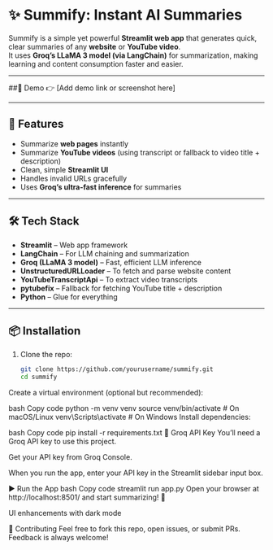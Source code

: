 # ✨ Summify: Instant AI Summaries  

Summify is a simple yet powerful **Streamlit web app** that generates quick, clear summaries of any **website** or **YouTube video**.  
It uses **Groq’s LLaMA 3 model (via LangChain)** for summarization, making learning and content consumption faster and easier.  

---

##📸 Demo
👉 [Add demo link or screenshot here]

---

## 🚀 Features  
- Summarize **web pages** instantly  
- Summarize **YouTube videos** (using transcript or fallback to video title + description)  
- Clean, simple **Streamlit UI**  
- Handles invalid URLs gracefully  
- Uses **Groq’s ultra-fast inference** for summaries  

---

## 🛠️ Tech Stack  
- **Streamlit** – Web app framework  
- **LangChain** – For LLM chaining and summarization  
- **Groq (LLaMA 3 model)** – Fast, efficient LLM inference  
- **UnstructuredURLLoader** – To fetch and parse website content  
- **YouTubeTranscriptApi** – To extract video transcripts  
- **pytubefix** – Fallback for fetching YouTube title + description  
- **Python** – Glue for everything  

---

## 📦 Installation  

1. Clone the repo:  
   ```bash
   git clone https://github.com/yourusername/summify.git
   cd summify
Create a virtual environment (optional but recommended):

bash
Copy code
python -m venv venv
source venv/bin/activate   # On macOS/Linux
venv\Scripts\activate      # On Windows
Install dependencies:

bash
Copy code
pip install -r requirements.txt
🔑 Groq API Key
You’ll need a Groq API key to use this project.

Get your API key from Groq Console.

When you run the app, enter your API key in the Streamlit sidebar input box.

▶️ Run the App
bash
Copy code
streamlit run app.py
Open your browser at http://localhost:8501/ and start summarizing! 🎉


UI enhancements with dark mode

🤝 Contributing
Feel free to fork this repo, open issues, or submit PRs. Feedback is always welcome!

